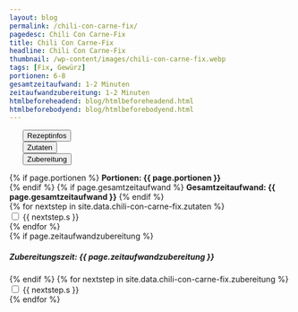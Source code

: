 ```yaml
---
layout: blog
permalink: /chili-con-carne-fix/
pagedesc: Chili Con Carne-Fix
title: Chili Con Carne-Fix
headline: Chili Con Carne-Fix
thumbnail: /wp-content/images/chili-con-carne-fix.webp
tags: [Fix, Gewürz]
portionen: 6-8
gesamtzeitaufwand: 1-2 Minuten
zeitaufwandzubereitung: 1-2 Minuten
htmlbeforeheadend: blog/htmlbeforeheadend.html
htmlbeforebodyend: blog/htmlbeforebodyend.html
---
```

<section data-bs-version="5.1">
    <div style="max-width: 600px; margin: auto;">
        <div style="margin-bottom: 20px;">
            <ul class="nav nav-tabs" id="myTab" role="tablist" style="list-style-type: none;">
                <li class="nav-item" role="presentation">
                    <button class="nav-link active" id="info-tab" data-bs-toggle="tab" data-bs-target="#rezeptinfo-tab-pane" type="button" role="tab" aria-controls="rezeptinfo-tab-pane" aria-selected="true">Rezeptinfos</button>
                </li>
                <li class="nav-item" role="presentation">
                    <button class="nav-link" id="zutaten-tab" data-bs-toggle="tab" data-bs-target="#zutaten-tab-pane" type="button" role="tab" aria-controls="zutaten-tab-pane" aria-selected="false">Zutaten</button>
                </li>
                <li class="nav-item" role="presentation">
                    <button class="nav-link" id="zubereitung-tab" data-bs-toggle="tab" data-bs-target="#zubereitung-tab-pane" type="button" role="tab" aria-controls="zubereitung-tab-pane" aria-selected="false">Zubereitung</button>
                </li>
            </ul>
            <div class="tab-content" id="myTabContent">
                <div class="tab-pane fade show active" id="rezeptinfo-tab-pane" role="tabpanel" aria-labelledby="home-tab" tabindex="0">
                    <!-- Rezeptinfo START -->
                    {% if  page.portionen %}
                        <b><i class="fa-solid fa-pizza-slice"></i> Portionen: <span class="badge bg-primary">{{ page.portionen }}</span><br></b>
                    {% endif %}
                    {% if page.gesamtzeitaufwand %}
                        <b><i class="fa-solid fa-hourglass-end"></i> Gesamtzeitaufwand:  <span class="badge bg-primary">{{ page.gesamtzeitaufwand }}</span></b>
                    {% endif %}
                    <!-- Rezeptinfo ENDE -->
                </div>
                <div class="tab-pane fade" id="zutaten-tab-pane" role="tabpanel" aria-labelledby="zutaten-tab" tabindex="0">
                    <!-- Zutaten START -->
                    {% for nextstep in site.data.chili-con-carne-fix.zutaten %}
                    <div class="form-check">
                        <input class="form-check-input" type="checkbox" value="" id="flexCheckDefault" />
                        <label class="form-check-label" for="flexCheckDefault">
                            {{ nextstep.s }}
                        </label>
                    </div>
                    {% endfor %}
                    <!-- Zutaten ENDE -->
                </div>
                <div class="tab-pane fade" id="zubereitung-tab-pane" role="tabpanel" aria-labelledby="zubereitung-tab" tabindex="0">
                    <!-- Zubereitung START -->
                    {% if page.zeitaufwandzubereitung %}
                        <h5><b><i class="fa-solid fa-hourglass-end"></i> Zubereitungszeit: <span class="badge bg-primary">{{ page.zeitaufwandzubereitung }}</span></b></h5>
                    {% endif %}
                    {% for nextstep in site.data.chili-con-carne-fix.zubereitung %}
                    <div class="form-check">
                        <input class="form-check-input" type="checkbox" value="" id="flexCheckDefault" />
                        <label class="form-check-label" for="flexCheckDefault">
                            {{ nextstep.s }}
                        </label>
                    </div>
                    {% endfor %}
                    <!-- Zubereitung ENDE -->
                </div>
            </div>
        </div>
    </div>
</section>